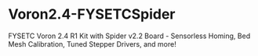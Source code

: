 # Voron2.4-FYSETCSpider
FYSETC Voron 2.4 R1 Kit with Spider v2.2 Board - Sensorless Homing, Bed Mesh Calibration, Tuned Stepper Drivers, and more!
